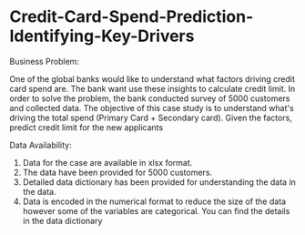 # Credit-Card-Spend-Prediction-Identifying-Key-Drivers

Business Problem:

One of the global banks would like to understand what factors driving credit card spend are. The bank want use these insights to calculate credit limit. In order to solve the problem, the bank conducted survey of 5000 customers and collected data.
The objective of this case study is to understand what's driving the total spend (Primary Card + Secondary card). Given the factors, predict credit limit for the new applicants

Data Availability:
1) Data for the case are available in xlsx format.
2) The data have been provided for 5000 customers.
3) Detailed data dictionary has been provided for understanding the data in the data.
4) Data is encoded in the numerical format to reduce the size of the data however some of the variables are categorical. You can find the details in the data dictionary
